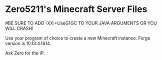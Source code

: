 # Zero5211's Minecraft Server Files

#BE SURE TO ADD -XX:+UseG1GC TO YOUR JAVA ARGUMENTS OR YOU WILL CRASH!

Use your program of choice to create a new Minecraft instance. Forge version is 10.13.4.1614.

Ask Zero for the IP. 

